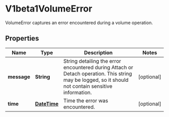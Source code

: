 

# V1beta1VolumeError

VolumeError captures an error encountered during a volume operation.
## Properties

Name | Type | Description | Notes
------------ | ------------- | ------------- | -------------
**message** | **String** | String detailing the error encountered during Attach or Detach operation. This string may be logged, so it should not contain sensitive information. |  [optional]
**time** | [**DateTime**](DateTime.md) | Time the error was encountered. |  [optional]



